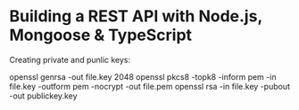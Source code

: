 # Building a REST API with Node.js, Mongoose & TypeScript

Creating private and punlic keys:

openssl genrsa -out file.key 2048
openssl pkcs8 -topk8 -inform pem -in file.key -outform pem -nocrypt -out file.pem
openssl rsa -in file.key -pubout -out publickey.key

